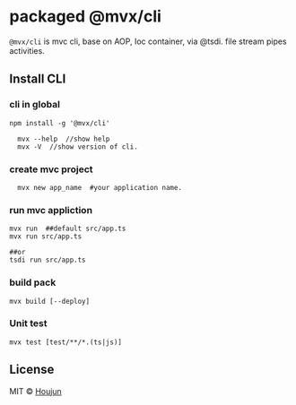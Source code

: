 # packaged @mvx/cli
`@mvx/cli` is mvc cli, base on AOP, Ioc container, via @tsdi. file stream pipes activities.

## Install CLI

### cli in global

```shell
npm install -g '@mvx/cli'
```

```shell
  mvx --help  //show help
  mvx -V  //show version of cli.
```

### create mvc project

```shell
  mvx new app_name  #your application name.

```

### run mvc appliction

```shell
mvx run  ##default src/app.ts
mvx run src/app.ts

##or
tsdi run src/app.ts
```

### build pack

```shell
mvx build [--deploy]
```

### Unit test

```shell
mvx test [test/**/*.(ts|js)]
```

## License

MIT © [Houjun](https://github.com/zhouhoujun/)
